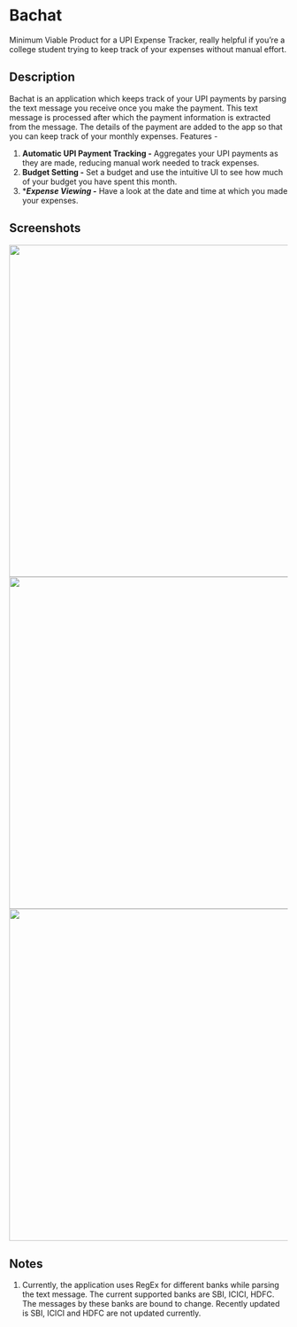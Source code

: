 
# Bachat

Minimum Viable Product for a UPI Expense Tracker, really helpful if you’re a college student trying to keep track of your expenses without manual effort.

## Description

Bachat is an application which keeps track of your UPI payments by parsing the text message you receive once you make the payment. This text message is processed after which the payment information is extracted from the message. The details of the payment are added to the app so that you can keep track of your monthly expenses. Features -

1.  ******************************************************************Automatic UPI Payment Tracking -******************************************************************  Aggregates your UPI payments as they are made, reducing manual work needed to track expenses.
2.  **********************************Budget Setting -**********************************  Set a budget and use the intuitive UI to see how much of your budget you have spent this month.
3.  ************************************Expense Viewing -*********************************** Have a look at the date and time at which you made your expenses.


## Screenshots

<img src = "https://github.com/didster42/BachatApp/assets/30931939/dfb1a3da-7154-438a-8359-9a44ef1bf2d4" height="600"> <img src = "https://github.com/didster42/BachatApp/assets/30931939/ae78ddc4-63db-4b2a-bc58-97afef37df78" height="600"> <img src="https://github.com/didster42/BachatApp/assets/30931939/888e275a-14c2-49cd-bc91-3528d600a53b" height="600">

## Notes

1.  Currently, the application uses RegEx for different banks while parsing the text message. The current supported banks are SBI, ICICI, HDFC. The messages by these banks are bound to change. Recently updated is SBI, ICICI and HDFC are not updated currently.
